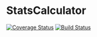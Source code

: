 # StatsCalculator
[![Coverage Status](https://coveralls.io/repos/github/aal55/StatsCalculator/badge.svg?branch=Simple_Math_Functions)](https://coveralls.io/github/aal55/StatsCalculator?branch=Simple_Math_Functions) [![Build Status](https://travis-ci.com/aal55/StatsCalculator.svg?branch=master)](https://travis-ci.com/aal55/StatsCalculator)